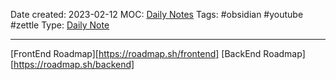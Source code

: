 Date created: 2023-02-12
MOC: [Daily Notes](Daily%20Notes.md)
Tags: #obsidian #youtube #zettle
Type: [Daily Note](Daily%20Note.md)

___
[FrontEnd Roadmap][https://roadmap.sh/frontend]
[BackEnd Roadmap][https://roadmap.sh/backend]
